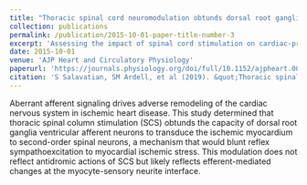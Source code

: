 ```yaml
---
title: "Thoracic spinal cord neuromodulation obtunds dorsal root ganglion afferent neuronal transduction of the ischemic ventricle"
collection: publications
permalink: /publication/2015-10-01-paper-title-number-3
excerpt: 'Assessing the impact of spinal cord stimulation on cardiac-protection during cardiac events.'
date: 2015-10-01
venue: 'AJP Heart and Circulatory Physiology'
paperurl: 'https://journals.physiology.org/doi/full/10.1152/ajpheart.00257.2019'
citation: 'S Salavatian, SM Ardell, et al (2019). &quot;Thoracic spinal cord neuromodulation obtunds dorsal root ganglion afferent neuronal transduction of the ischemic ventricle.&quot; <i>AJP Heart and Circulatory Physiology 1</i>.'
---
```


Aberrant afferent signaling drives adverse remodeling of the cardiac nervous system in ischemic heart disease. This study determined that thoracic spinal column stimulation (SCS) obtunds the capacity of dorsal root ganglia ventricular afferent neurons to transduce the ischemic myocardium to second-order spinal neurons, a mechanism that would blunt reflex sympathoexcitation to myocardial ischemic stress. This modulation does not reflect antidromic actions of SCS but likely reflects efferent-mediated changes at the myocyte-sensory neurite interface.
